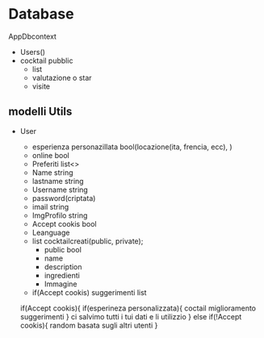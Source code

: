# Database
AppDbcontext
  - Users()
  - cocktail pubblic
     - list<cocktail> 
     - valutazione o star
     - visite 
## modelli Utils
- User
   - esperienza personazillata bool(locazione(ita, frencia, ecc), ) 
   - online bool
   - Preferiti list<>
   - Name string
   - lastname string
   - Username string
   - password(criptata)
   - imail string
   - ImgProfilo string
   - Accept cookis bool
   - Leanguage
   - list cocktailcreati(public, private);
      - public bool
      - name
      - description
      - ingredienti
      - Immagine
    - if(Accept cookis) suggerimenti list<Cocktail>
 
  if(Accept cookis){
    if(esperineza personalizzata){
      coctail miglioramento suggerimenti
    }
    ci salvimo tutti i tui dati e li utilizzio
  }
  else if(!Accept cookis){
    random basata sugli altri utenti
  }
